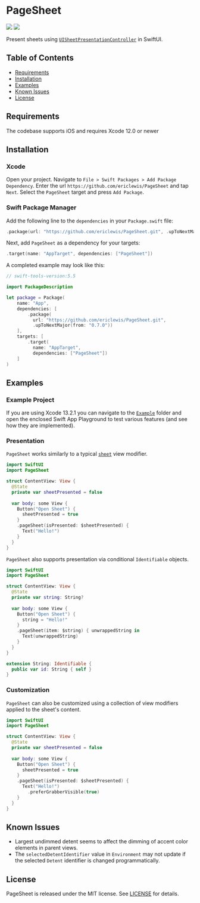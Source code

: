 # PageSheet

[![](https://img.shields.io/endpoint?url=https%3A%2F%2Fswiftpackageindex.com%2Fapi%2Fpackages%2Fericlewis%2FPageSheet%2Fbadge%3Ftype%3Dswift-versions)](https://swiftpackageindex.com/ericlewis/PageSheet)
[![](https://img.shields.io/endpoint?url=https%3A%2F%2Fswiftpackageindex.com%2Fapi%2Fpackages%2Fericlewis%2FPageSheet%2Fbadge%3Ftype%3Dplatforms)](https://swiftpackageindex.com/ericlewis/PageSheet)

Present sheets using [`UISheetPresentationController`](https://developer.apple.com/documentation/uikit/uisheetpresentationcontroller) in SwiftUI.

## Table of Contents
* [Requirements](#requirements)
* [Installation](#installation)
* [Examples](#examples)
* [Known Issues](#known-issues)
* [License](#license)

## Requirements
The codebase supports iOS and requires Xcode 12.0 or newer

## Installation
### Xcode
Open your project. Navigate to `File > Swift Packages > Add Package Dependency`. Enter the url `https://github.com/ericlewis/PageSheet` and tap `Next`.
Select the `PageSheet` target and press `Add Package`.

### Swift Package Manager
Add the following line to the `dependencies` in your `Package.swift` file:
```swift
.package(url: "https://github.com/ericlewis/PageSheet.git", .upToNextMajor(from: "0.7.0"))
```
Next, add `PageSheet` as a dependency for your targets:
```swift
.target(name: "AppTarget", dependencies: ["PageSheet"])
```
A completed example may look like this:
```swift
// swift-tools-version:5.5

import PackageDescription

let package = Package(
    name: "App",
    dependencies: [
        .package(
          url: "https://github.com/ericlewis/PageSheet.git", 
          .upToNextMajor(from: "0.7.0"))
    ],
    targets: [
        .target(
          name: "AppTarget", 
          dependencies: ["PageSheet"])
    ]
)
```

## Examples
### Example Project
If you are using Xcode 13.2.1 you can navigate to the [`Example`](Example) folder and open the enclosed Swift App Playground to test various features (and see how they are implemented).

### Presentation
`PageSheet` works similarly to a typical [`sheet`](https://developer.apple.com/documentation/SwiftUI/View/sheet(isPresented:onDismiss:content:)) view modifier.
```swift
import SwiftUI
import PageSheet

struct ContentView: View {
  @State
  private var sheetPresented = false
  
  var body: some View {
    Button("Open Sheet") {
      sheetPresented = true
    }
    .pageSheet(isPresented: $sheetPresented) {
      Text("Hello!")
    }
  }
}
```

`PageSheet` also supports presentation via conditional `Identifiable` objects.
```swift
import SwiftUI
import PageSheet

struct ContentView: View {
  @State
  private var string: String?
  
  var body: some View {
    Button("Open Sheet") {
      string = "Hello!"
    }
    .pageSheet(item: $string) { unwrappedString in
      Text(unwrappedString)
    }
  }
}

extension String: Identifiable {
  public var id: String { self }
}
```

### Customization
`PageSheet` can also be customized using a collection of view modifiers applied to the sheet's content.
```swift
import SwiftUI
import PageSheet

struct ContentView: View {
  @State
  private var sheetPresented = false
  
  var body: some View {
    Button("Open Sheet") {
      sheetPresented = true
    }
    .pageSheet(isPresented: $sheetPresented) {
      Text("Hello!")
        .preferGrabberVisible(true)
    }
  }
}
```


## Known Issues
- Largest undimmed detent seems to affect the dimming of accent color elements in parent views.
- The `selectedDetentIdentifier` value in `Environment` may not update if the selected `Detent` identifier is changed programmatically.

## License
PageSheet is released under the MIT license. See [LICENSE](LICENSE.md) for details.
